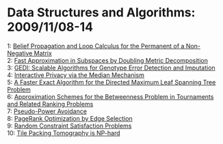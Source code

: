 # Data Structures and Algorithms: 2009/11/08-14  
1: [Belief Propagation and Loop Calculus for the Permanent of a Non-Negative  Matrix](https://doi.org/10.48550/arXiv.0911.1419)  
2: [Fast Approximation in Subspaces by Doubling Metric Decomposition](https://doi.org/10.48550/arXiv.0911.1626)  
3: [GEDI: Scalable Algorithms for Genotype Error Detection and Imputation](https://doi.org/10.48550/arXiv.0911.1765)  
4: [Interactive Privacy via the Median Mechanism](https://doi.org/10.48550/arXiv.0911.1813)  
5: [A Faster Exact Algorithm for the Directed Maximum Leaf Spanning Tree  Problem](https://doi.org/10.48550/arXiv.0911.1900)  
6: [Approximation Schemes for the Betweenness Problem in Tournaments and  Related Ranking Problems](https://doi.org/10.48550/arXiv.0911.2214)  
7: [Pseudo-Power Avoidance](https://doi.org/10.48550/arXiv.0911.2233)  
8: [PageRank Optimization by Edge Selection](https://doi.org/10.48550/arXiv.0911.2280)  
9: [Random Constraint Satisfaction Problems](https://doi.org/10.48550/arXiv.0911.2322)  
10: [Tile Packing Tomography is NP-hard](https://doi.org/10.48550/arXiv.0911.2567)  